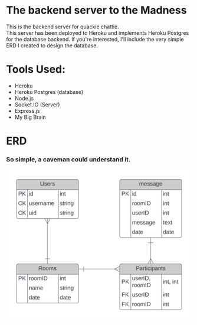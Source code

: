 


# The backend server to the Madness
This is the backend server for quackie chattie.  
This server has been deployed to Heroku and implements Heroku Postgres for the database backend.
If you're interested, I'll include the very simple ERD I created to design the database.

# Tools Used:
- Heroku
- Heroku Postgres (database)
- Node.js
- Socket.IO (Server)
- Express.js
- My Big Brain

# ERD
### So simple, a caveman could understand it.
![Alt Text](https://github.com/Apacher122/quackie-chattie-server/blob/master/previews/QuackieChattie.png)
